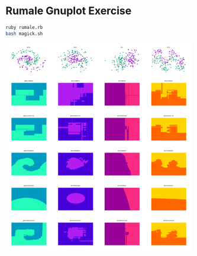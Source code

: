 # Rumale Gnuplot Exercise

```bash
ruby rumale.rb
bash magick.sh
```

![rumale_gnuplot](https://raw.githubusercontent.com/kojix2/rumale_gnuplot/master/z.png)
